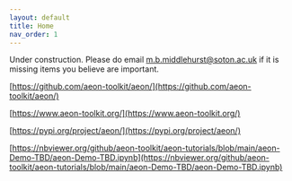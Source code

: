 ```yaml
---
layout: default
title: Home
nav_order: 1
---
```


Under construction. Please do email m.b.middlehurst@soton.ac.uk if it is missing items you believe are important.

[https://github.com/aeon-toolkit/aeon/](https://github.com/aeon-toolkit/aeon/)

[https://www.aeon-toolkit.org/](https://www.aeon-toolkit.org/)

[https://pypi.org/project/aeon/](https://pypi.org/project/aeon/)

[//]: <> (<video onloadstart="this.volume=0.5" src="aeon-Demo.mp4" width="100%" controls></video>)

[https://nbviewer.org/github/aeon-toolkit/aeon-tutorials/blob/main/aeon-Demo-TBD/aeon-Demo-TBD.ipynb](https://nbviewer.org/github/aeon-toolkit/aeon-tutorials/blob/main/aeon-Demo-TBD/aeon-Demo-TBD.ipynb)
